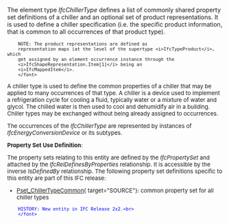 ﻿The element type _IfcChillerType_ defines a list of commonly shared property set definitions of a chiller and an optional set of product representations. It is used to define a chiller specification (i.e. the specific product information, that is common to all occurrences of that product type).

> <font size="-1">
		NOTE: The product representations are defined as
		representation maps (at the level of the supertype <i>IfcTypeProduct</i>, which
		get assigned by an element occurrence instance through the
		<i>IfcShapeRepresentation.Item[1]</i> being an
		<i>IfcMappedItem</i>.
    	</font>

A chiller type is used to define the common properties of a chiller that may be applied to many occurrences of that type. A chiller is a device used to implement a refrigeration cycle for cooling a fluid, typically water or a mixture of water and glycol. The chilled water is then used to cool and dehumidify air in a building. Chiller types may be exchanged without being already assigned to occurrences.

The occurrences of the _IfcChillerType_ are represented by instances of _IfcEnergyConversionDevice_ or its subtypes.

****Property Set Use Definition****:

The property sets relating to this entity are defined by the _IfcPropertySet_ and attached by the _IfcRelDefinesByProperties_ relationship. It is accessible by the inverse _IsDefinedBy_ relationship. The following property set definitions specific to this entity are part of this IFC release:

* [Pset_ChillerTypeCommon](../../psd/IfcHvacDomain/Pset_ChillerTypeCommon.xml){ target="SOURCE"}: common property set for all chiller types 

> <font color="#0000ff" size="-1">
    	HISTORY: New entity in IFC Release 2x2.<br>
    	</font>